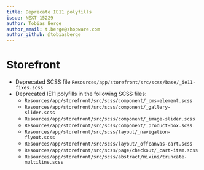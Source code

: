 ```yaml
---
title: Deprecate IE11 polyfills
issue: NEXT-15229
author: Tobias Berge
author_email: t.berge@shopware.com
author_github: @tobiasberge
---
```

# Storefront
* Deprecated SCSS file `Resources/app/storefront/src/scss/base/_ie11-fixes.scss`
* Deprecated IE11 polyfills in the following SCSS files:
    * `Resources/app/storefront/src/scss/component/_cms-element.scss`
    * `Resources/app/storefront/src/scss/component/_gallery-slider.scss`
    * `Resources/app/storefront/src/scss/component/_image-slider.scss`
    * `Resources/app/storefront/src/scss/component/_product-box.scss`
    * `Resources/app/storefront/src/scss/layout/_navigation-flyout.scss`
    * `Resources/app/storefront/src/scss/layout/_offcanvas-cart.scss`
    * `Resources/app/storefront/src/scss/page/checkout/_cart-item.scss`
    * `Resources/app/storefront/src/scss/abstract/mixins/truncate-multiline.scss`
